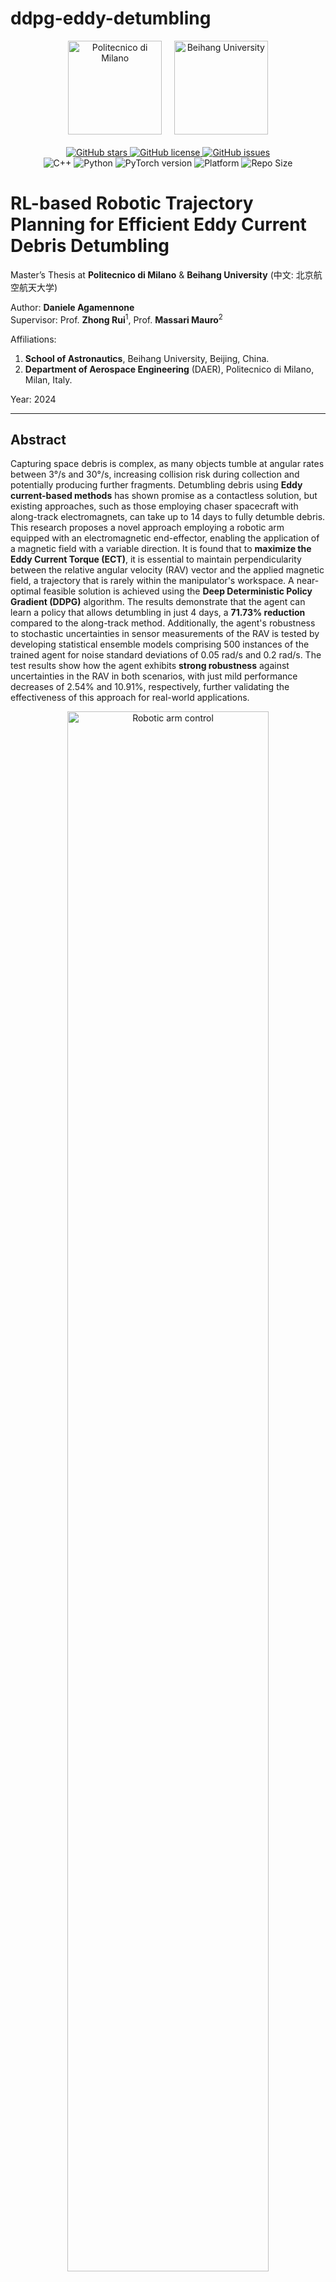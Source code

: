 # ddpg-eddy-detumbling




<p align="center">
  <!-- University Logos -->
  <img src="https://github.com/user-attachments/assets/d8abe935-2fa4-4579-95e8-b875047952b6" alt="Politecnico di Milano" width="150">
  <span>&nbsp;&nbsp;&nbsp;</span>
  <img src="https://github.com/user-attachments/assets/d5a4a173-5024-4e1b-a8d0-90a5da045b1f" alt="Beihang University" width="150">
  <br><br>

  <!-- Badges -->
  <a href="https://github.com/whitehole07/ddpg-eddy-detumbling/stargazers">
    <img src="https://img.shields.io/github/stars/whitehole07/ddpg-eddy-detumbling?style=social" alt="GitHub stars">
  </a>
  <a href="https://github.com/whitehole07/ddpg-eddy-detumbling/blob/main/LICENSE">
    <img src="https://img.shields.io/github/license/whitehole07/ddpg-eddy-detumbling" alt="GitHub license">
  </a>
  <a href="https://github.com/whitehole07/ddpg-eddy-detumbling/issues">
    <img src="https://img.shields.io/github/issues/whitehole07/ddpg-eddy-detumbling" alt="GitHub issues">
  </a>
  <br>
  <img src="https://img.shields.io/badge/C%2B%2B-17-blue.svg" alt="C++">
  <img src="https://img.shields.io/badge/Python-3.8%2B-blue" alt="Python">
  <img src="https://img.shields.io/badge/PyTorch-%5E1.8.0-red" alt="PyTorch version">
  <img src="https://img.shields.io/badge/Platform-Ubuntu%20%7C%20Windows%20%7C%20MacOS-lightgrey" alt="Platform">
  <img src="https://img.shields.io/github/repo-size/whitehole07/ddpg-eddy-detumbling" alt="Repo Size">
</p>


# **RL-based Robotic Trajectory Planning for Efficient Eddy Current Debris Detumbling**


Master’s Thesis at **Politecnico di Milano** & **Beihang University** (中文: 北京航空航天大学)  

Author: **Daniele Agamennone**   
Supervisor: Prof. **Zhong Rui**<sup>1</sup>, Prof. **Massari Mauro**<sup>2</sup>   

Affiliations: 
1. **School of Astronautics**, Beihang University, Beijing, China.
2. **Department of Aerospace Engineering** (DAER), Politecnico di Milano, Milan, Italy.

Year: 2024  

---

## **Abstract**
Capturing space debris is complex, as many objects tumble at angular rates between 3°/s and 30°/s, increasing collision risk during collection and potentially producing further fragments. Detumbling debris using **Eddy current-based methods** has shown promise as a contactless solution, but existing approaches, such as those employing chaser spacecraft with along-track electromagnets, can take up to 14 days to fully detumble debris. This research proposes a novel approach employing a robotic arm equipped with an electromagnetic end-effector, enabling the application of a magnetic field with a variable direction. It is found that to **maximize the Eddy Current Torque (ECT)**, it is essential to maintain perpendicularity between the relative angular velocity (RAV) vector and the applied magnetic field, a trajectory that is rarely within the manipulator's workspace. A near-optimal feasible solution is achieved using the **Deep Deterministic Policy Gradient (DDPG)** algorithm. The results demonstrate that the agent can learn a policy that allows detumbling in just 4 days, a **71.73% reduction** compared to the along-track method. Additionally, the agent's robustness to stochastic uncertainties in sensor measurements of the RAV is tested by developing statistical ensemble models comprising 500 instances of the trained agent for noise standard deviations of 0.05 rad/s and 0.2 rad/s. The test results show how the agent exhibits **strong robustness** against uncertainties in the RAV in both scenarios, with just mild performance decreases of 2.54% and 10.91%, respectively, further validating the effectiveness of this approach for real-world applications.

<p align="center">
  <img src="https://github.com/user-attachments/assets/514af2d1-c7b3-45c7-b59e-a1aec0112cc9" alt="Robotic arm control" width="80%">
</p>



## **Modular Architecture**
The SW architecture is developed in a modular flavor:
- **Integrator**: implements the SUNDIALS's CVODE solver for fast and reliable integration of multi-body coupled dynamics;
- **Dynamics**: The symbolic MATLAB component supplies the integrator block with the pre-computed equations of motion derived according to the selected manipulator's Denavit-Hartenberg parameters;
- **DDPG**: Responsible for trajectory planning and command input to the built-
- **Reward**: 


In this block, the SUNDIALS Suite is utilized to integrate the Attitude, Orbital, and Robotic coupled dynamics. The SUNDIALS suite (Suite of Nonlinear and Differential/Algebraic Equation Solvers) is a collection of high-performance numerical solvers designed for solving large-scale differential and differential-algebraic equations\cite{sundials_docs}. In particular, the CVODE solver was selected. CVODE is a solver for the initial value problem (IVP) of ordinary differential equations (ODEs), using both adaptive and fixed-step methods\cite{cvode_docs}. The selection of this solver allowed for sensibly shorter simulation times and a speedier training process. To improve computational efficiency, the Equations of Motions (EoMs) of the manipulator's dynamics were pre-computed symbolically and simplified using \textit{MATLAB} and subsequently imported in \textit{C++}.

Additionally, the DDPG simulation block is detailed in \autoref{fig:ddpg_sw}. This block makes heavy use of the machine learning library \textit{PyTorch}, and therefore it is developed in \textit{Python}. \textit{PyTorch} is an open-source machine learning library developed by Facebook's AI Research Lab (FAIR). It has been selected in this work as it is widely used in both academia and industry for deep learning and artificial intelligence (AI) research. Furthermore, \textit{PyTorch} is known for its flexibility, ease of use, and dynamic computation graph, making it a popular choice for developing complex neural network models. This block receives the state from the environment block. Since the two blocks are written in different languages (\textit{Python} and \textit{C++}), facilitating their interaction is not straightforward and requires a language binding. To achieve this, \texttt{cppyy} was employed.

\texttt{cppyy} is a \textit{Python} library that automates the binding between \textit{Python} and \textit{C++}. It utilizes \texttt{Cling}, an interactive \textit{C++} interpreter, and PyPy's JIT (Just-In-Time) compilation to dynamically create bindings. This allows \textit{Python} to directly interact with \textit{C++} classes, functions, and libraries\cite{cppyy_docs}. This setup is particularly beneficial since the main training loop operates in \textit{Python}, while the integrator, which represents the simulation's bottleneck, runs in \textit{C++}. The use of \texttt{cppyy} enables seamless interaction and data exchange (such as state and action) between the two blocks.

<p align="center">
  <img src="https://github.com/user-attachments/assets/300ce787-87a5-43da-9ba3-491371e74291" alt="Robotic arm control" width="80%">
</p>

